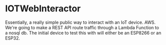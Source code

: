 # IOTWebInteractor
Essentially, a really simple public way to interact with an IoT device. AWS.
We're going to make a REST API route traffic through a Lambda Function to a nosql db. The initial device to test this with will either be an ESP8266 or an ESP32.
